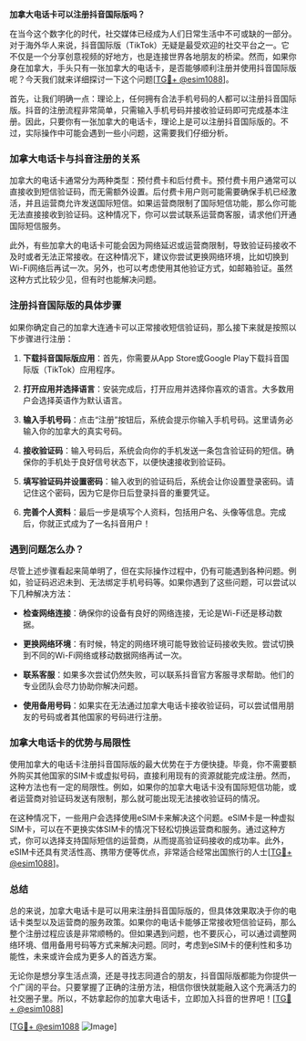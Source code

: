 **加拿大电话卡可以注册抖音国际版吗？**

在当今这个数字化的时代，社交媒体已经成为人们日常生活中不可或缺的一部分。对于海外华人来说，抖音国际版（TikTok）无疑是最受欢迎的社交平台之一。它不仅是一个分享创意视频的好地方，也是连接世界各地朋友的桥梁。然而，如果你身在加拿大，手头只有一张加拿大的电话卡，是否能够顺利注册并使用抖音国际版呢？今天我们就来详细探讨一下这个问题[[TG💪+ @esim1088](https://t.me/s/esim1088)]。

首先，让我们明确一点：理论上，任何拥有合法手机号码的人都可以注册抖音国际版。抖音的注册流程非常简单，只需输入手机号码并接收验证码即可完成基本注册。因此，只要你有一张加拿大的电话卡，理论上是可以注册抖音国际版的。不过，实际操作中可能会遇到一些小问题，这需要我们仔细分析。

### 加拿大电话卡与抖音注册的关系

加拿大的电话卡通常分为两种类型：预付费卡和后付费卡。预付费卡用户通常可以直接收到短信验证码，而无需额外设置。后付费卡用户则可能需要确保手机已经激活，并且运营商允许发送国际短信。如果运营商限制了国际短信功能，那么你可能无法直接接收到验证码。这种情况下，你可以尝试联系运营商客服，请求他们开通国际短信服务。

此外，有些加拿大的电话卡可能会因为网络延迟或运营商限制，导致验证码接收不及时或者无法正常接收。在这种情况下，建议你尝试更换网络环境，比如切换到Wi-Fi网络后再试一次。另外，也可以考虑使用其他验证方式，如邮箱验证。虽然这种方式比较少见，但有时也能解决问题。

### 注册抖音国际版的具体步骤

如果你确定自己的加拿大连通卡可以正常接收短信验证码，那么接下来就是按照以下步骤进行注册：

1. **下载抖音国际版应用**：首先，你需要从App Store或Google Play下载抖音国际版（TikTok）应用程序。
   
2. **打开应用并选择语言**：安装完成后，打开应用并选择你喜欢的语言。大多数用户会选择英语作为默认语言。

3. **输入手机号码**：点击“注册”按钮后，系统会提示你输入手机号码。这里请务必输入你的加拿大的真实号码。

4. **接收验证码**：输入号码后，系统会向你的手机发送一条包含验证码的短信。确保你的手机处于良好信号状态下，以便快速接收到验证码。

5. **填写验证码并设置密码**：输入收到的验证码后，系统会让你设置登录密码。请记住这个密码，因为它是你日后登录抖音的重要凭证。

6. **完善个人资料**：最后一步是填写个人资料，包括用户名、头像等信息。完成后，你就正式成为了一名抖音用户！

### 遇到问题怎么办？

尽管上述步骤看起来简单明了，但在实际操作过程中，仍有可能遇到各种问题。例如，验证码迟迟未到、无法绑定手机号码等。如果你遇到了这些问题，可以尝试以下几种解决方法：

- **检查网络连接**：确保你的设备有良好的网络连接，无论是Wi-Fi还是移动数据。
  
- **更换网络环境**：有时候，特定的网络环境可能导致验证码接收失败。尝试切换到不同的Wi-Fi网络或移动数据网络再试一次。

- **联系客服**：如果多次尝试仍然失败，可以联系抖音官方客服寻求帮助。他们的专业团队会尽力协助你解决问题。

- **使用备用号码**：如果实在无法通过加拿大电话卡接收验证码，可以尝试借用朋友的号码或者其他国家的号码进行注册。

### 加拿大电话卡的优势与局限性

使用加拿大的电话卡注册抖音国际版的最大优势在于方便快捷。毕竟，你不需要额外购买其他国家的SIM卡或虚拟号码，直接利用现有的资源就能完成注册。然而，这种方法也有一定的局限性。例如，如果你的加拿大电话卡没有国际短信功能，或者运营商对验证码发送有限制，那么就可能出现无法接收验证码的情况。

在这种情况下，一些用户会选择使用eSIM卡来解决这个问题。eSIM卡是一种虚拟SIM卡，可以在不更换实体SIM卡的情况下轻松切换运营商和服务。通过这种方式，你可以选择支持国际短信的运营商，从而提高验证码接收的成功率。此外，eSIM卡还具有灵活性高、携带方便等优点，非常适合经常出国旅行的人士[[TG💪+ @esim1088](https://t.me/s/esim1088)]。

### 总结

总的来说，加拿大电话卡是可以用来注册抖音国际版的，但具体效果取决于你的电话卡类型以及运营商的服务政策。如果你的电话卡能够正常接收短信验证码，那么整个注册过程应该是非常顺畅的。但如果遇到问题，也不要灰心，可以通过调整网络环境、借用备用号码等方式来解决问题。同时，考虑到eSIM卡的便利性和多功能性，未来或许会成为更多人的首选方案。

无论你是想分享生活点滴，还是寻找志同道合的朋友，抖音国际版都能为你提供一个广阔的平台。只要掌握了正确的注册方法，相信你很快就能融入这个充满活力的社交圈子里。所以，不妨拿起你的加拿大电话卡，立即加入抖音的世界吧！[[TG💪+ @esim1088](https://t.me/s/esim1088)]

[[TG💪+ @esim1088](https://t.me/s/esim1088) ![Image](https://i.postimg.cc/4NQfJmqS/Snipaste-2025-05-13-00-14-12.png)]